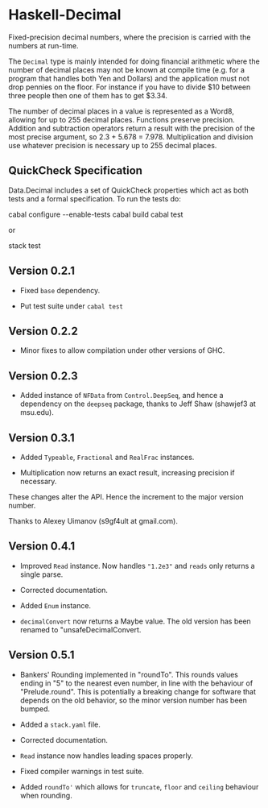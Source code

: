 Haskell-Decimal
===============

Fixed-precision decimal numbers, where the precision is carried with the numbers at run-time.

The `Decimal` type is mainly intended for doing financial arithmetic
where the number of decimal places may not be known at compile time
(e.g. for a program that handles both Yen and Dollars) and the
application must not drop pennies on the floor.  For instance if you
have to divide $10 between three people then one of them has to get
$3.34.

The number of decimal places in a value is represented as a Word8,
allowing for up to 255 decimal places.  Functions preserve precision.
Addition and subtraction operators return a result with the precision of the most
precise argument, so 2.3 + 5.678 = 7.978. Multiplication and division use whatever precision is
necessary up to 255 decimal places.


QuickCheck Specification
------------------------

Data.Decimal includes a set of QuickCheck properties which act as both
tests and a formal specification. To run the tests do:

   cabal configure --enable-tests
   cabal build
   cabal test

or

   stack test



Version 0.2.1
-------------

* Fixed `base` dependency.

* Put test suite under `cabal test`

Version 0.2.2
-------------

* Minor fixes to allow compilation under other versions of GHC.

Version 0.2.3
-------------

* Added instance of `NFData` from `Control.DeepSeq`, and hence a dependency
on the `deepseq` package, thanks to Jeff Shaw (shawjef3 at msu.edu).

Version 0.3.1
-------------

* Added `Typeable`, `Fractional` and `RealFrac` instances.

* Multiplication now returns an exact result, increasing precision if necessary.

These changes alter the API. Hence the increment to the major version number.

Thanks to Alexey Uimanov (s9gf4ult at gmail.com).

Version 0.4.1
-------------

* Improved `Read` instance. Now handles `"1.2e3"` and `reads` only returns a single parse.

* Corrected documentation.

* Added `Enum` instance.

* `decimalConvert` now returns a Maybe value. The old version has been renamed
to "unsafeDecimalConvert.

Version 0.5.1
-------------

* Bankers' Rounding implemented in "roundTo". This rounds values ending in "5" to
the nearest even number, in line with the behaviour of "Prelude.round". This
is potentially a breaking change for software that depends on the old
behavior, so the minor version number has been bumped.

* Added a `stack.yaml` file.

* Corrected documentation.

* `Read` instance now handles leading spaces properly.

* Fixed compiler warnings in test suite.

* Added `roundTo'` which allows for `truncate`, `floor` and `ceiling` behaviour when rounding.
